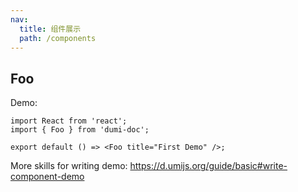 ```yaml
---
nav:
  title: 组件展示
  path: /components
---
```


## Foo

Demo:

```tsx
import React from 'react';
import { Foo } from 'dumi-doc';

export default () => <Foo title="First Demo" />;
```

More skills for writing demo: https://d.umijs.org/guide/basic#write-component-demo

